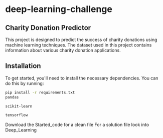 # deep-learning-challenge
## Charity Donation Predictor

This project is designed to predict the success of charity donations using machine learning techniques. The dataset used in this project contains information about various charity donation applications.

## Installation

To get started, you'll need to install the necessary dependencies. You can do this by running:

```bash
pip install -r requirements.txt
pandas

scikit-learn

tensorflow
```
Download the Started_code for a clean file
For a solution file look into Deep_Learning

